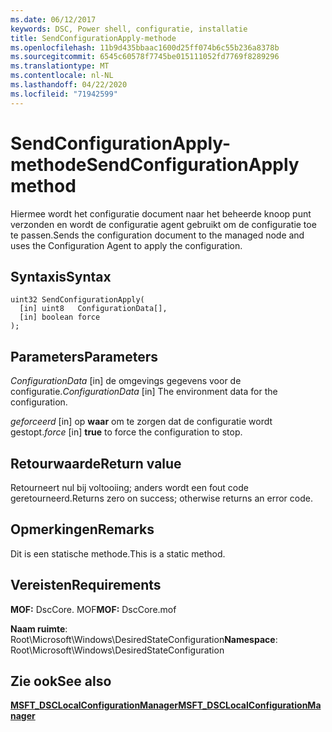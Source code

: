 ```yaml
---
ms.date: 06/12/2017
keywords: DSC, Power shell, configuratie, installatie
title: SendConfigurationApply-methode
ms.openlocfilehash: 11b9d435bbaac1600d25ff074b6c55b236a8378b
ms.sourcegitcommit: 6545c60578f7745be015111052fd7769f8289296
ms.translationtype: MT
ms.contentlocale: nl-NL
ms.lasthandoff: 04/22/2020
ms.locfileid: "71942599"
---
```

# <a name="sendconfigurationapply-method"></a><span data-ttu-id="87a0f-103">SendConfigurationApply-methode</span><span class="sxs-lookup"><span data-stu-id="87a0f-103">SendConfigurationApply method</span></span>

<span data-ttu-id="87a0f-104">Hiermee wordt het configuratie document naar het beheerde knoop punt verzonden en wordt de configuratie agent gebruikt om de configuratie toe te passen.</span><span class="sxs-lookup"><span data-stu-id="87a0f-104">Sends the configuration document to the managed node and uses the Configuration Agent to apply the configuration.</span></span>

## <a name="syntax"></a><span data-ttu-id="87a0f-105">Syntaxis</span><span class="sxs-lookup"><span data-stu-id="87a0f-105">Syntax</span></span>

```mof
uint32 SendConfigurationApply(
  [in] uint8   ConfigurationData[],
  [in] boolean force
);
```

## <a name="parameters"></a><span data-ttu-id="87a0f-106">Parameters</span><span class="sxs-lookup"><span data-stu-id="87a0f-106">Parameters</span></span>

<span data-ttu-id="87a0f-107">*ConfigurationData* \[in\] de omgevings gegevens voor de configuratie.</span><span class="sxs-lookup"><span data-stu-id="87a0f-107">*ConfigurationData* \[in\] The environment data for the configuration.</span></span>

<span data-ttu-id="87a0f-108">*geforceerd* \[in\] op **waar** om te zorgen dat de configuratie wordt gestopt.</span><span class="sxs-lookup"><span data-stu-id="87a0f-108">*force* \[in\] **true** to force the configuration to stop.</span></span>

## <a name="return-value"></a><span data-ttu-id="87a0f-109">Retourwaarde</span><span class="sxs-lookup"><span data-stu-id="87a0f-109">Return value</span></span>

<span data-ttu-id="87a0f-110">Retourneert nul bij voltooiing; anders wordt een fout code geretourneerd.</span><span class="sxs-lookup"><span data-stu-id="87a0f-110">Returns zero on success; otherwise returns an error code.</span></span>

## <a name="remarks"></a><span data-ttu-id="87a0f-111">Opmerkingen</span><span class="sxs-lookup"><span data-stu-id="87a0f-111">Remarks</span></span>

<span data-ttu-id="87a0f-112">Dit is een statische methode.</span><span class="sxs-lookup"><span data-stu-id="87a0f-112">This is a static method.</span></span>

## <a name="requirements"></a><span data-ttu-id="87a0f-113">Vereisten</span><span class="sxs-lookup"><span data-stu-id="87a0f-113">Requirements</span></span>

<span data-ttu-id="87a0f-114">**MOF:** DscCore. MOF</span><span class="sxs-lookup"><span data-stu-id="87a0f-114">**MOF:** DscCore.mof</span></span>

<span data-ttu-id="87a0f-115">**Naam ruimte**: Root\Microsoft\Windows\DesiredStateConfiguration</span><span class="sxs-lookup"><span data-stu-id="87a0f-115">**Namespace**: Root\Microsoft\Windows\DesiredStateConfiguration</span></span>

## <a name="see-also"></a><span data-ttu-id="87a0f-116">Zie ook</span><span class="sxs-lookup"><span data-stu-id="87a0f-116">See also</span></span>

[<span data-ttu-id="87a0f-117">**MSFT_DSCLocalConfigurationManager**</span><span class="sxs-lookup"><span data-stu-id="87a0f-117">**MSFT_DSCLocalConfigurationManager**</span></span>](msft-dsclocalconfigurationmanager.md)
